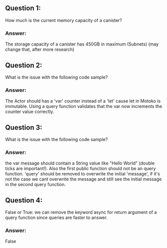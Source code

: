 ## Question 1: 
How much is the current memory capacity of a canister?

### Answer:
The storage capacity of a canister has 450GB in maximum (Subnets) (may change that, after more research)

## Question 2: 
What is the issue with the following code sample?

### Answer:
The Actor should has a 'var' counter instead of a 'let' cause let in Motoko is immutable. Using a query function validates that the var now increments the counter value correctly. 

## Question 3: 
What is the issue with the following code sample?

### Answer:
the var message should contain a String value like "Hello World" (double ticks are important!). Also the first public function should not be an query function. 'query' should be removed to overwrite the initial 'message', if it's not the case we cant overwrite the message and still see the initial message in the second query function.

## Question 4:
False or True: we can remove the keyword async for return argument of a query function since queries are faster to answer.

### Answer:
False
